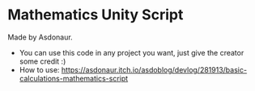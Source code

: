 # Mathematics Unity Script
Made by Asdonaur.

- You can use this code in any project you want, just give the creator some credit :)
- How to use: https://asdonaur.itch.io/asdoblog/devlog/281913/basic-calculations-mathematics-script
